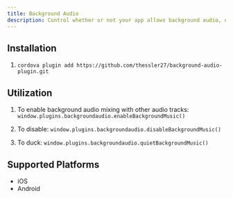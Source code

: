 ```yaml
---
title: Background Audio
description: Control whether or not your app allows background audio, dynamically. Note that this will only work in an iOS simulator/phone. This will not work in a browser or any other env. Sorry not sorry.
---
```


## Installation

1. `cordova plugin add https://github.com/thessler27/background-audio-plugin.git`

## Utilization

1. To enable background audio mixing with other audio tracks: `window.plugins.backgroundaudio.enableBackgroundMusic()`

2. To disable: `window.plugins.backgroundaudio.disableBackgroundMusic()`

3. To duck: `window.plugins.backgroundaudio.quietBackgroundMusic()`



Supported Platforms
-------------------

- iOS
- Android
